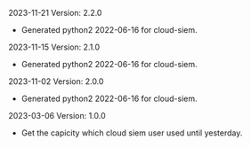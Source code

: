 2023-11-21 Version: 2.2.0
- Generated python2 2022-06-16 for cloud-siem.

2023-11-15 Version: 2.1.0
- Generated python2 2022-06-16 for cloud-siem.

2023-11-02 Version: 2.0.0
- Generated python2 2022-06-16 for cloud-siem.

2023-03-06 Version: 1.0.0
- Get the capicity which cloud siem user used until yesterday.

